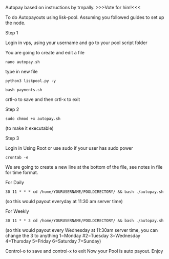 Autopay based on instructions by trnpally. >>>Vote for him!<<<


To do Autopayouts using lisk-pool. Assuming you followed guides to set up the node.

Step 1

Login in vps, using your username and go to your pool script folder

You are going to create and edit a file

    nano autopay.sh

type in new file

    python3 liskpool.py -y

    bash payments.sh

crtl-o to save and then crtl-x to exit

Step 2

    sudo chmod +x autopay.sh
    
(to make it executable)

Step 3

Login in Using Root or use sudo if your user has sudo power

    crontab -e

We are going to create a new line at the bottom of the file, see notes in file for time format.

For  Daily

    30 11 * * * cd /home/YOURUSERNAME/POOLDIRECTORY/ && bash ./autopay.sh

(so this would payout everyday at 11:30 am server time)

For Weekly

    30 11 * * 3 cd /home/YOURUSERNAME/POOLDIRECTORY/ && bash ./autopay.sh

(so this would payout every Wednesday at 11:30am server time, you can change 
the 3 to anything 1=Monday #2=Tuesday 3=Wednesday 4=Thursday 5=Friday 6=Saturday 7=Sunday)

Control-o to save and control-x to exit
Now your Pool is auto payout.
Enjoy
